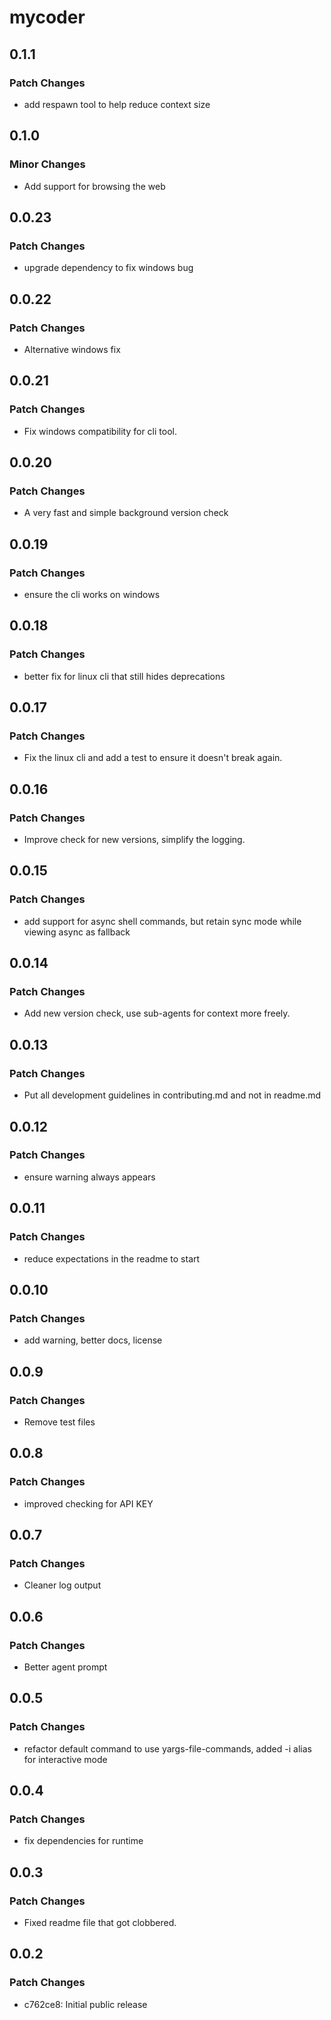 # mycoder

## 0.1.1

### Patch Changes

- add respawn tool to help reduce context size

## 0.1.0

### Minor Changes

- Add support for browsing the web

## 0.0.23

### Patch Changes

- upgrade dependency to fix windows bug

## 0.0.22

### Patch Changes

- Alternative windows fix

## 0.0.21

### Patch Changes

- Fix windows compatibility for cli tool.

## 0.0.20

### Patch Changes

- A very fast and simple background version check

## 0.0.19

### Patch Changes

- ensure the cli works on windows

## 0.0.18

### Patch Changes

- better fix for linux cli that still hides deprecations

## 0.0.17

### Patch Changes

- Fix the linux cli and add a test to ensure it doesn't break again.

## 0.0.16

### Patch Changes

- Improve check for new versions, simplify the logging.

## 0.0.15

### Patch Changes

- add support for async shell commands, but retain sync mode while viewing async as fallback

## 0.0.14

### Patch Changes

- Add new version check, use sub-agents for context more freely.

## 0.0.13

### Patch Changes

- Put all development guidelines in contributing.md and not in readme.md

## 0.0.12

### Patch Changes

- ensure warning always appears

## 0.0.11

### Patch Changes

- reduce expectations in the readme to start

## 0.0.10

### Patch Changes

- add warning, better docs, license

## 0.0.9

### Patch Changes

- Remove test files

## 0.0.8

### Patch Changes

- improved checking for API KEY

## 0.0.7

### Patch Changes

- Cleaner log output

## 0.0.6

### Patch Changes

- Better agent prompt

## 0.0.5

### Patch Changes

- refactor default command to use yargs-file-commands, added -i alias for interactive mode

## 0.0.4

### Patch Changes

- fix dependencies for runtime

## 0.0.3

### Patch Changes

- Fixed readme file that got clobbered.

## 0.0.2

### Patch Changes

- c762ce8: Initial public release
